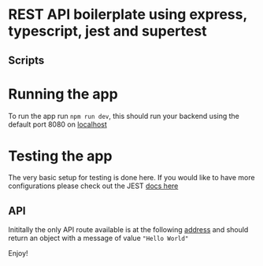 # REST API boilerplate using express, typescript, jest and supertest

## Scripts

# Running the app
To run the app run `npm run dev`, this should run your backend using the default port 8080 on [localhost](http://localhost:8080)

# Testing the app
The very basic setup for testing is done here. If you would like to have more configurations please check out the JEST [docs here](https://jestjs.io/docs/getting-started)


## API

Inititally the only API route available is at the following [address](http://localhost:8080/api/photos) and should return an object with a message of value `"Hello World"`


Enjoy!